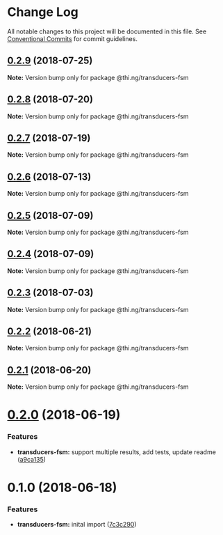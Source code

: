 # Change Log

All notable changes to this project will be documented in this file.
See [Conventional Commits](https://conventionalcommits.org) for commit guidelines.

<a name="0.2.9"></a>
## [0.2.9](https://github.com/thi-ng/umbrella/compare/@thi.ng/transducers-fsm@0.2.8...@thi.ng/transducers-fsm@0.2.9) (2018-07-25)




**Note:** Version bump only for package @thi.ng/transducers-fsm

<a name="0.2.8"></a>
## [0.2.8](https://github.com/thi-ng/umbrella/compare/@thi.ng/transducers-fsm@0.2.7...@thi.ng/transducers-fsm@0.2.8) (2018-07-20)




**Note:** Version bump only for package @thi.ng/transducers-fsm

<a name="0.2.7"></a>
## [0.2.7](https://github.com/thi-ng/umbrella/compare/@thi.ng/transducers-fsm@0.2.6...@thi.ng/transducers-fsm@0.2.7) (2018-07-19)




**Note:** Version bump only for package @thi.ng/transducers-fsm

<a name="0.2.6"></a>
## [0.2.6](https://github.com/thi-ng/umbrella/compare/@thi.ng/transducers-fsm@0.2.5...@thi.ng/transducers-fsm@0.2.6) (2018-07-13)




**Note:** Version bump only for package @thi.ng/transducers-fsm

<a name="0.2.5"></a>
## [0.2.5](https://github.com/thi-ng/umbrella/compare/@thi.ng/transducers-fsm@0.2.4...@thi.ng/transducers-fsm@0.2.5) (2018-07-09)




**Note:** Version bump only for package @thi.ng/transducers-fsm

<a name="0.2.4"></a>
## [0.2.4](https://github.com/thi-ng/umbrella/compare/@thi.ng/transducers-fsm@0.2.3...@thi.ng/transducers-fsm@0.2.4) (2018-07-09)




**Note:** Version bump only for package @thi.ng/transducers-fsm

<a name="0.2.3"></a>
## [0.2.3](https://github.com/thi-ng/umbrella/compare/@thi.ng/transducers-fsm@0.2.2...@thi.ng/transducers-fsm@0.2.3) (2018-07-03)




**Note:** Version bump only for package @thi.ng/transducers-fsm

<a name="0.2.2"></a>
## [0.2.2](https://github.com/thi-ng/umbrella/compare/@thi.ng/transducers-fsm@0.2.1...@thi.ng/transducers-fsm@0.2.2) (2018-06-21)




**Note:** Version bump only for package @thi.ng/transducers-fsm

<a name="0.2.1"></a>
## [0.2.1](https://github.com/thi-ng/umbrella/compare/@thi.ng/transducers-fsm@0.2.0...@thi.ng/transducers-fsm@0.2.1) (2018-06-20)




**Note:** Version bump only for package @thi.ng/transducers-fsm

<a name="0.2.0"></a>
# [0.2.0](https://github.com/thi-ng/umbrella/compare/@thi.ng/transducers-fsm@0.1.0...@thi.ng/transducers-fsm@0.2.0) (2018-06-19)


### Features

* **transducers-fsm:** support multiple results, add tests, update readme ([a9ca135](https://github.com/thi-ng/umbrella/commit/a9ca135))




<a name="0.1.0"></a>
# 0.1.0 (2018-06-18)


### Features

* **transducers-fsm:** inital import ([7c3c290](https://github.com/thi-ng/umbrella/commit/7c3c290))
